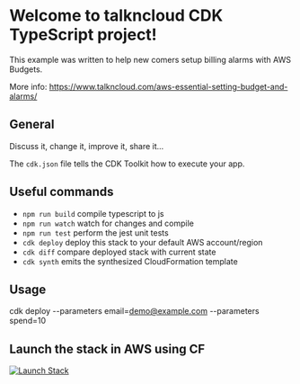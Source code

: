 # Welcome to talkncloud CDK TypeScript project!

This example was written to help new comers setup billing alarms with AWS Budgets.

More info: https://www.talkncloud.com/aws-essential-setting-budget-and-alarms/

## General
Discuss it, change it, improve it, share it...

The `cdk.json` file tells the CDK Toolkit how to execute your app.

## Useful commands

 * `npm run build`   compile typescript to js
 * `npm run watch`   watch for changes and compile
 * `npm run test`    perform the jest unit tests
 * `cdk deploy`      deploy this stack to your default AWS account/region
 * `cdk diff`        compare deployed stack with current state
 * `cdk synth`       emits the synthesized CloudFormation template

 ## Usage
 cdk deploy --parameters email=demo@example.com --parameters spend=10

 ## Launch the stack in AWS using CF
 [![Launch Stack](https://cdn.rawgit.com/buildkite/cloudformation-launch-stack-button-svg/master/launch-stack.svg)](https://console.aws.amazon.com/cloudformation/home?#/stacks/new?stackName=MyBudgetAlarm&templateURL=https://talkncloud-stax.s3-ap-southeast-2.amazonaws.com/EssentialBillingStack.template.json)


